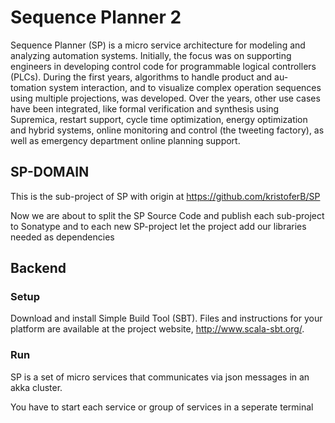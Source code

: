 # Sequence Planner 2
Sequence Planner (SP) is a micro service architecture for modeling and analyzing automation systems. Initially, the focus was on supporting engineers in developing control code for programmable logical controllers (PLCs). During the first years, algorithms to handle product and au- tomation system interaction, and to visualize complex operation sequences using multiple projections, was developed. Over the years, other use cases have been integrated, like formal verification and synthesis using Supremica, restart support, cycle time optimization, energy optimization and hybrid systems, online monitoring and control (the tweeting factory), as well as emergency department online planning support. 
  

## SP-DOMAIN
This is the sub-project of SP with origin at https://github.com/kristoferB/SP

Now we are about to split the SP Source Code and publish each sub-project to Sonatype and to each new SP-project let the project add our libraries needed as dependencies

## Backend
### Setup
Download and install Simple Build Tool (SBT). Files and instructions for your platform are available at the project website, http://www.scala-sbt.org/.

### Run
SP is a set of micro services that communicates via json messages in an akka cluster. 

You have to start each service or group of services in a seperate terminal
